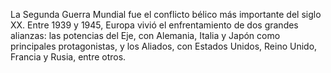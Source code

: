 La Segunda Guerra Mundial fue el conflicto bélico más importante del siglo XX.
 Entre 1939 y 1945, Europa vivió el enfrentamiento de dos grandes alianzas:
  las potencias del Eje, con Alemania, Italia y Japón como principales protagonistas,
   y los Aliados, con Estados Unidos, Reino Unido, Francia y Rusia, entre otros.